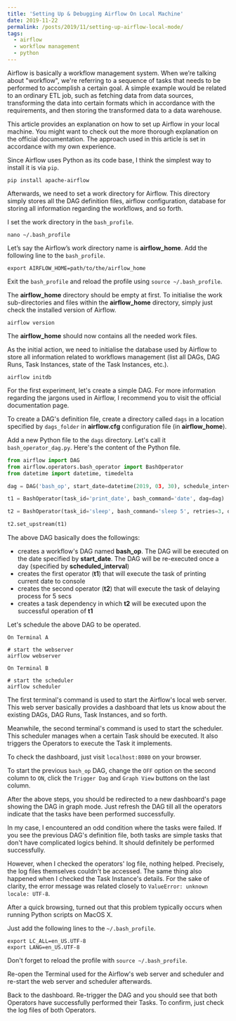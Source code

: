 ```yaml
---
title: 'Setting Up & Debugging Airflow On Local Machine'
date: 2019-11-22
permalink: /posts/2019/11/setting-up-airflow-local-mode/
tags:
  - airflow
  - workflow management
  - python
---
```


Airflow is basically a workflow management system. When we’re talking about "workflow", we're referring to a sequence of tasks that needs to be performed to accomplish a certain goal. A simple example would be related to an ordinary ETL job, such as fetching data from data sources, transforming the data into certain formats which in accordance with the requirements, and then storing the transformed data to a data warehouse.

This article provides an explanation on how to set up Airflow in your local machine. You might want to check out the more thorough explanation on the official documentation. The approach used in this article is set in accordance with my own experience.

Since Airflow uses Python as its code base, I think the simplest way to install it is via `pip`.

```
pip install apache-airflow
```

Afterwards, we need to set a work directory for Airflow. This directory simply stores all the DAG definition files, airflow configuration, database for storing all information regarding the workflows, and so forth.

I set the work directory in the `bash_profile`.

```
nano ~/.bash_profile
```

Let’s say the Airflow’s work directory name is <b>airflow_home</b>. Add the following line to the `bash_profile`.

```
export AIRFLOW_HOME=path/to/the/airflow_home
```

Exit the `bash_profile` and reload the profile using `source ~/.bash_profile`.

The <b>airflow_home</b> directory should be empty at first. To initialise the work sub-directories and files within the <b>airflow_home</b> directory, simply just check the installed version of Airflow.

```
airflow version
```

The <b>airflow_home</b> should now contains all the needed work files.

As the initial action, we need to initialise the database used by Airflow to store all information related to workflows management (list all DAGs, DAG Runs, Task Instances, state of the Task Instances, etc.).

```
airflow initdb
```

For the first experiment, let's create a simple DAG. For more information regarding the jargons used in Airflow, I recommend you to visit the official documentation page.

To create a DAG's definition file, create a directory called `dags` in a location specified by `dags_folder` in <b>airflow.cfg</b> configuration file (in <b>airflow_home</b>).

Add a new Python file to the `dags` directory. Let's call it `bash_operator_dag.py`. Here's the content of the Python file.

```python
from airflow import DAG
from airflow.operators.bash_operator import BashOperator
from datetime import datetime, timedelta

dag = DAG('bash_op', start_date=datetime(2019, 03, 30), schedule_interval=timedelta(days=1))

t1 = BashOperator(task_id='print_date', bash_command='date', dag=dag)

t2 = BashOperator(task_id='sleep', bash_command='sleep 5', retries=3, dag=dag)

t2.set_upstream(t1)
```  

The above DAG basically does the followings:

<ul>
<li>creates a workflow's DAG named <b>bash_op</b>. The DAG will be executed on the date specified by <b>start_date</b>. The DAG will be re-executed once a day (specified by <b>scheduled_interval</b>)</li>
<li>creates the first operator (<b>t1</b>) that will execute the task of printing current date to console</li>
<li>creates the second operator (<b>t2</b>) that will execute the task of delaying process for 5 secs</li>
<li>creates a task dependency in which <b>t2</b> will be executed upon the successful operation of <b>t1</b></li>
</ul>

Let's schedule the above DAG to be operated.

```
On Terminal A

# start the webserver
airflow webserver

On Terminal B

# start the scheduler
airflow scheduler
```

The first terminal's command is used to start the Airflow's local web server. This web server basically provides a dashboard that lets us know about the existing DAGs, DAG Runs, Task Instances, and so forth.

Meanwhile, the second terminal's command is used to start the scheduler. This scheduler manages when a certain Task should be executed. It also triggers the Operators to execute the Task it implements.

To check the dashboard, just visit `localhost:8080` on your browser.

To start the previous `bash_op` DAG, change the `OFF` option on the second column to `ON`, click the `Trigger Dag` and `Graph View` buttons on the last column.

After the above steps, you should be redirected to a new dashboard's page showing the DAG in graph mode. Just refresh the DAG till all the operators indicate that the tasks have been performed successfully.

In my case, I encountered an odd condition where the tasks were failed. If you see the previous DAG's definition file, both tasks are simple tasks that don't have complicated logics behind. It should definitely be performed successfully.

However, when I checked the operators' log file, nothing helped. Precisely, the log files themselves couldn't be accessed. The same thing also happened when I checked the Task Instance's details. For the sake of clarity, the error message was related closely to `ValueError: unknown locale: UTF-8`.

After a quick browsing, turned out that this problem typically occurs when running Python scripts on MacOS X.

Just add the following lines to the `~/.bash_profile`.

```
export LC_ALL=en_US.UTF-8
export LANG=en_US.UTF-8
```

Don't forget to reload the profile with `source ~/.bash_profile`.

Re-open the Terminal used for the Airflow's web server and scheduler and re-start the web server and scheduler afterwards.

Back to the dashboard. Re-trigger the DAG and you should see that both Operators have successfully performed their Tasks. To confirm, just check the log files of both Operators.
